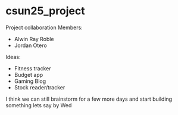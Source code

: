 # csun25_project

Project collaboration
Members:
- Alwin Ray Roble
- Jordan Otero

Ideas:
- Fitness tracker 
- Budget app
- Gaming Blog
- Stock reader/tracker

I think we can still brainstorm for a few more days and start building something lets say by Wed